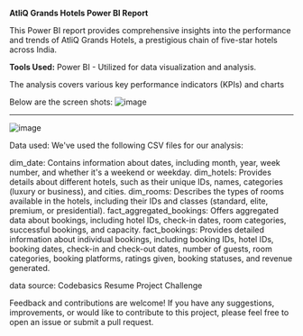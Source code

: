 **AtliQ Grands Hotels Power BI Report**

This Power BI report provides comprehensive insights into the performance and trends of AtliQ Grands Hotels, a prestigious chain of five-star hotels across India.

**Tools Used:**
Power BI - Utilized for data visualization and analysis. 

The analysis covers various key performance indicators (KPIs) and charts

Below are the screen shots:
![image](https://github.com/ArpanaMittal20/Power-BI-Project-Report/assets/162703210/dd3d5452-b4dd-4546-961e-6c5298d16271)

------------------

![image](https://github.com/ArpanaMittal20/Power-BI-Project-Report/assets/162703210/e5d05413-0a4a-485e-8ebd-d95c16354c3e)








Data used:
We've used the following CSV files for our analysis:

dim_date: Contains information about dates, including month, year, week number, and whether it's a weekend or weekday.
dim_hotels: Provides details about different hotels, such as their unique IDs, names, categories (luxury or business), and cities.
dim_rooms: Describes the types of rooms available in the hotels, including their IDs and classes (standard, elite, premium, or presidential).
fact_aggregated_bookings: Offers aggregated data about bookings, including hotel IDs, check-in dates, room categories, successful bookings, and capacity.
fact_bookings: Provides detailed information about individual bookings, including booking IDs, hotel IDs, booking dates,
check-in and check-out dates, number of guests, room categories, booking platforms, ratings given, booking statuses, and revenue generated.


data source: Codebasics Resume Project Challenge

Feedback and contributions are welcome! 
If you have any suggestions, improvements, or would like to contribute to this project, please feel free to open an issue or submit a pull request.



